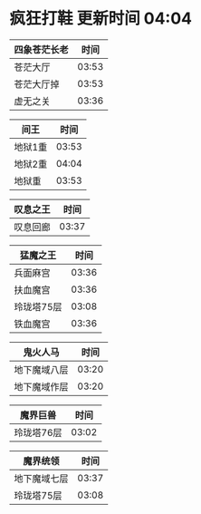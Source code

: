 # 疯狂打鞋 更新时间 04:04

| 四象苍茫长老   | 时间    |
|--------|-------|
| 苍茫大厅 | 03:53 |
| 苍茫大厅掉 | 03:53 |
| 虚无之关 | 03:36 |

| 间王   | 时间    |
|--------|-------|
| 地狱1重 | 03:53 |
| 地狱2重 | 04:04 |
| 地狱重 | 03:53 |

| 叹息之王   | 时间    |
|--------|-------|
| 叹息回廊 | 03:37 |

| 猛魔之王   | 时间    |
|--------|-------|
| 兵面麻宫 | 03:36 |
| 扶血魔宫 | 03:36 |
| 玲珑塔75层 | 03:08 |
| 铁血魔宫 | 03:36 |

| 鬼火人马   | 时间    |
|--------|-------|
| 地下魔域八层 | 03:20 |
| 地下魔域作层 | 03:20 |

| 魔界巨兽   | 时间    |
|--------|-------|
| 玲珑塔76层 | 03:02 |

| 魔界统领   | 时间    |
|--------|-------|
| 地下魔域七层 | 03:37 |
| 玲珑塔75层 | 03:08 |